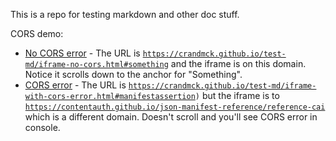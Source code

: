This is a repo for testing markdown and other doc stuff.

CORS demo:

- [No CORS error](https://crandmck.github.io/test-md/iframe-no-cors.html#something) - The URL is <code>https://crandmck.github.io/test-md/iframe-no-cors.html#something</code> and the iframe is on this domain.  Notice it scrolls down to the anchor for "Something".
- [CORS error](https://crandmck.github.io/test-md/iframe-with-cors-error.html#manifestassertion) - The URL is <code>https://crandmck.github.io/test-md/iframe-with-cors-error.html#manifestassertion)</code> but the iframe is to <code>https://contentauth.github.io/json-manifest-reference/reference-cai</code> which is a different domain.  Doesn't scroll and you'll see CORS error in console.
